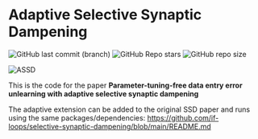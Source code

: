 # Adaptive Selective Synaptic Dampening

![GitHub last commit (branch)](https://img.shields.io/github/last-commit/if-loops/adaptive-selective-synaptic-dampening/main) ![GitHub Repo stars](https://img.shields.io/github/stars/if-loops/adaptive-selective-synaptic-dampening) ![GitHub repo size](https://img.shields.io/github/repo-size/if-loops/adaptive-selective-synaptic-dampening)

![ASSD](https://github.com/if-loops/adaptive-selective-synaptic-dampening/assets/47212405/98e83e21-1304-4209-8ad7-b2386b65f4d6)

This is the code for the paper **Parameter-tuning-free data entry error unlearning with adaptive selective synaptic dampening**

The adaptive extension can be added to the original SSD paper and runs using the same packages/dependencies: https://github.com/if-loops/selective-synaptic-dampening/blob/main/README.md
